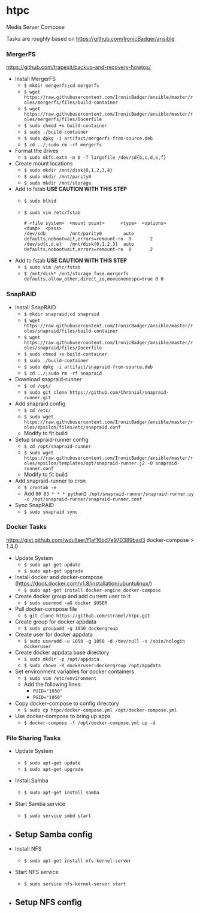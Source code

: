 # htpc
Media Server Compose


Tasks are roughly based on https://github.com/IronicBadger/ansible

### MergerFS

https://github.com/trapexit/backup-and-recovery-howtos/

- Install MergerFS
  - `$ mkdir mergerfs;cd mergerfs`
  - `$ wget https://raw.githubusercontent.com/IronicBadger/ansible/master/roles/mergerfs/files/build-container`
  - `$ wget https://raw.githubusercontent.com/IronicBadger/ansible/master/roles/mergerfs/files/Docerfile`
  - `$ sudo chmod +x build-container`
  - `$ sudo ./build-container`
  - `$ sudo dpkg -i artifact/mergerfs-from-source.deb`
  - `$ cd ../;sudo rm -rf mergerfs`
- Format the drives
  - `$ sudo mkfs.ext4 -m 0 -T largefile /dev/sd{b,c,d,e,f}`
- Create mount locations
  - `$ sudo mkdir /mnt/disk{0,1,2,3,4}`
  - `$ sudo mkdir /mnt/parity0`
  - `$ sudo mkdir /mnt/storage`
- Add to fstab **USE CAUTION WITH THIS STEP**
  - `$ sudo blkid`
  - `$ sudo vim /etc/fstab`

    ```
    # <file system>  <mount point>      <type>  <options>                              <dump>  <pass>
    /dev/sdb         /mnt/parity0        auto    defaults,nobootwait,errors=remount-ro  0       2
    /dev/sd{c,d,e}   /mnt/disk{0,1,2,3}  auto    defaults,nobootwait,errors=remount-ro  0       2
    ```
- Add to fstab **USE CAUTION WITH THIS STEP**
  - `$ sudo vim /etc/fstab`
  - `$ /mnt/disk* /mnt/storage fuse.mergerfs defaults,allow_other,direct_io,moveonenospc=true 0 0`


### SnapRAID

- Install SnapRAID
  - `$ mkdir snapraid;cd snapraid`
  - `$ wget https://raw.githubusercontent.com/IronicBadger/ansible/master/roles/snapraid/files/build-container`
  - `$ wget https://raw.githubusercontent.com/IronicBadger/ansible/master/roles/snapraid/files/Docerfile`
  - `$ sudo chmod +x build-container`
  - `$ sudo ./build-container`
  - `$ sudo dpkg -i artifact/snapraid-from-source.deb`
  - `$ cd ../;sudo rm -rf snapraid`
- Download snapraid-runner
  - `$ cd /opt/`
  - `$ sudo git clone https://github.com/Chronial/snapraid-runner.git`
- Add snapraid config
  - `$ cd /etc/`
  - `$ sudo wget https://raw.githubusercontent.com/IronicBadger/ansible/master/roles/epsilon/files/etc/snapraid.conf`
  - Modify to fit build
- Setup snapraid-runner config
  - `$ cd /opt/snapraid-runner`
  - `$ sudo wget https://raw.githubusercontent.com/IronicBadger/ansible/master/roles/epsilon/templates/opt/snapraid-runner.j2 -O snapraid-runner.conf`
  - Modify to fit build
- Add snapraid-runner to cron
  - `$ crontab -e`
  - Add `00 03 * * * python2 /opt/snapraid-runner/snapraid-runner.py -c /opt/snapraid-runner/snapraid-runner.conf`
- Sync SnapRAID
  - `$ sudo snapraid sync`

### Docker Tasks

https://gist.github.com/wdullaer/f1af16bd7e970389bad3
docker-compose > 1.4.0

- Update System
  - `$ sudo apt-get update`
  - `$ sudo apt-get upgrade`
- Install docker and docker-compose (https://docs.docker.com/v1.8/installation/ubuntulinux/)
  - `$ sudo apt-get install docker-engine docker-compose`
- Create docker group and add current user to it
  - `$ sudo usermod -aG docker $USER`
- Pull docker-compose file
  - `$ git clone https://github.com/stramel/htpc.git`
- Create group for docker appdata
  - `$ sudo groupadd -g 1050 dockergroup`
- Create user for docker appdata
  - `$ sudo useradd -u 1050 -g 1050 -d /dev/null -s /sbin/nologin dockeruser`
- Create docker appdata base directory
  - `$ sudo mkdir -p /opt/appdata`
  - `$ sudo chown -R dockeruser:dockergroup /opt/appdata`
- Set environment variables for docker containers
  - `$ sudo vim /etc/environment`
  - Add the following lines:
    - `PUID="1050"`
    - `PGID="1050"`
- Copy docker-compose to config directory
  - `$ sudo cp htpc/docker-compose.yml /opt/docker-compose.yml`
- Use docker-compose to bring up apps
  - `$ docker-compose -f /opt/docker-compose.yml up -d`


### File Sharing Tasks

- Update System
  - `$ sudo apt-get update`
  - `$ sudo apt-get upgrade`


- Install Samba
  - `$ sudo apt-get install samba`
- Start Samba service
  - `$ sudo service smbd start`
- Setup Samba config
  -


- Install NFS
  - `$ sudo apt-get install nfs-kernel-server`
- Start NFS service
  - `$ sudo service nfs-kernel-server start`
- Setup NFS config
  -
